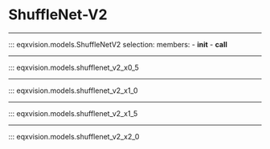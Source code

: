 # ShuffleNet-V2

---

::: eqxvision.models.ShuffleNetV2
    selection:
        members:
            - __init__
            - __call__

---


::: eqxvision.models.shufflenet_v2_x0_5


---


::: eqxvision.models.shufflenet_v2_x1_0


---


::: eqxvision.models.shufflenet_v2_x1_5


---


::: eqxvision.models.shufflenet_v2_x2_0